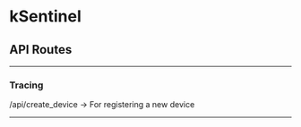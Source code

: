 # kSentinel

## API Routes
<hr>

### Tracing
/api/create_device  -> For registering a new device
<hr>